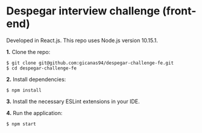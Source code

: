 # Despegar interview challenge (front-end)

Developed in React.js. This repo uses Node.js version 10.15.1.

**1.** Clone the repo:

```
$ git clone git@github.com:gicanas94/despegar-challenge-fe.git
$ cd despegar-challenge-fe
```

**2.** Install dependencies:

```
$ npm install
```

**3.** Install the necessary ESLint extensions in your IDE.

**4.** Run the application:

```
$ npm start
```
